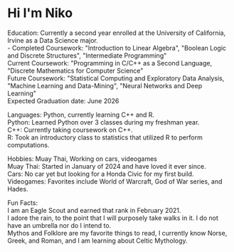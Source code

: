# Hi I'm Niko

Education: Currently a second year enrolled at the University of California, Irvine as a Data Science major.<br>
    - Completed Coursework: "Introduction to Linear Algebra", "Boolean Logic and Discrete Structures", "Intermediate Programming"<br>
  Current Coursework: "Programming in C/C++ as a Second Language, "Discrete Mathematics for Computer Science"<br>
  Future Coursework: "Statistical Computing and Exploratory Data Analysis, "Machine Learning and Data-Mining", "Neural Networks and Deep Learning"<br>
  Expected Graduation date: June 2026<br>

Languages: Python, currently learning C++ and R.<br>
  Python: Learned Python over 3 classes during my freshman year.<br>
  C++: Currently taking coursework on C++.<br>
  R: Took an introductory class to statistics that utilized R to perform computations.<br>

Hobbies: Muay Thai, Working on cars, videogames<br>
  Muay Thai: Started in January of 2024 and have loved it ever since.<br>
  Cars: No car yet but looking for a Honda Civic for my first build.<br>
  Videogames: Favorites include World of Warcraft, God of War series, and Hades.<br>

Fun Facts:<br>
  I am an Eagle Scout and earned that rank in February 2021.<br>
  I adore the rain, to the point that I will purposely take walks in it. I do not have an umbrella nor do I intend to.<br>
  Mythos and Folklore are my favorite things to read, I currently know Norse, Greek, and Roman, and I am learning about Celtic Mythology.<br>
